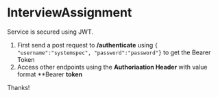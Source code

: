# InterviewAssignment

Service is secured using JWT.
1. First send a post request to **/authenticate** using 
`{ "username":"systemspec", "password":"password"}` 
to get the Bearer Token
2. Access other endpoints using the **Authoriaation Header** with value format **Bearer __token__

Thanks!
